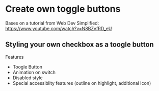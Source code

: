 # Create own toggle buttons
  
Bases on a tutorial from Web Dev Simplified: https://www.youtube.com/watch?v=N8BZvfRD_eU  
  
## Styling your own checkbox as a toogle button

Features  
* Toogle Button
* Animation on switch
* Disabled style
* Special accessiblity features (outline on highlight, additional Icon)


